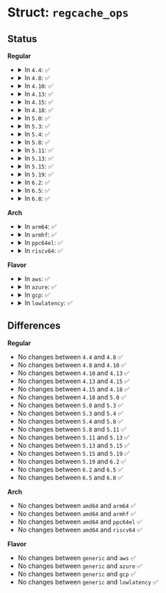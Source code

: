 # Struct: <code>regcache_ops</code>

## Status
<b>Regular</b>
<ul>
<li>
<details>
<summary>In <code>4.4</code>: ✅</summary>

```c
struct regcache_ops {
    const char *name;
    enum regcache_type type;
    int (*init)(struct regmap *);
    int (*exit)(struct regmap *);
    void (*debugfs_init)(struct regmap *);
    int (*read)(struct regmap *, unsigned int, unsigned int *);
    int (*write)(struct regmap *, unsigned int, unsigned int);
    int (*sync)(struct regmap *, unsigned int, unsigned int);
    int (*drop)(struct regmap *, unsigned int, unsigned int);
};
```
</details>
</li>
<li>
<details>
<summary>In <code>4.8</code>: ✅</summary>

```c
struct regcache_ops {
    const char *name;
    enum regcache_type type;
    int (*init)(struct regmap *);
    int (*exit)(struct regmap *);
    void (*debugfs_init)(struct regmap *);
    int (*read)(struct regmap *, unsigned int, unsigned int *);
    int (*write)(struct regmap *, unsigned int, unsigned int);
    int (*sync)(struct regmap *, unsigned int, unsigned int);
    int (*drop)(struct regmap *, unsigned int, unsigned int);
};
```
</details>
</li>
<li>
<details>
<summary>In <code>4.10</code>: ✅</summary>

```c
struct regcache_ops {
    const char *name;
    enum regcache_type type;
    int (*init)(struct regmap *);
    int (*exit)(struct regmap *);
    void (*debugfs_init)(struct regmap *);
    int (*read)(struct regmap *, unsigned int, unsigned int *);
    int (*write)(struct regmap *, unsigned int, unsigned int);
    int (*sync)(struct regmap *, unsigned int, unsigned int);
    int (*drop)(struct regmap *, unsigned int, unsigned int);
};
```
</details>
</li>
<li>
<details>
<summary>In <code>4.13</code>: ✅</summary>

```c
struct regcache_ops {
    const char *name;
    enum regcache_type type;
    int (*init)(struct regmap *);
    int (*exit)(struct regmap *);
    void (*debugfs_init)(struct regmap *);
    int (*read)(struct regmap *, unsigned int, unsigned int *);
    int (*write)(struct regmap *, unsigned int, unsigned int);
    int (*sync)(struct regmap *, unsigned int, unsigned int);
    int (*drop)(struct regmap *, unsigned int, unsigned int);
};
```
</details>
</li>
<li>
<details>
<summary>In <code>4.15</code>: ✅</summary>

```c
struct regcache_ops {
    const char *name;
    enum regcache_type type;
    int (*init)(struct regmap *);
    int (*exit)(struct regmap *);
    void (*debugfs_init)(struct regmap *);
    int (*read)(struct regmap *, unsigned int, unsigned int *);
    int (*write)(struct regmap *, unsigned int, unsigned int);
    int (*sync)(struct regmap *, unsigned int, unsigned int);
    int (*drop)(struct regmap *, unsigned int, unsigned int);
};
```
</details>
</li>
<li>
<details>
<summary>In <code>4.18</code>: ✅</summary>

```c
struct regcache_ops {
    const char *name;
    enum regcache_type type;
    int (*init)(struct regmap *);
    int (*exit)(struct regmap *);
    void (*debugfs_init)(struct regmap *);
    int (*read)(struct regmap *, unsigned int, unsigned int *);
    int (*write)(struct regmap *, unsigned int, unsigned int);
    int (*sync)(struct regmap *, unsigned int, unsigned int);
    int (*drop)(struct regmap *, unsigned int, unsigned int);
};
```
</details>
</li>
<li>
<details>
<summary>In <code>5.0</code>: ✅</summary>

```c
struct regcache_ops {
    const char *name;
    enum regcache_type type;
    int (*init)(struct regmap *);
    int (*exit)(struct regmap *);
    void (*debugfs_init)(struct regmap *);
    int (*read)(struct regmap *, unsigned int, unsigned int *);
    int (*write)(struct regmap *, unsigned int, unsigned int);
    int (*sync)(struct regmap *, unsigned int, unsigned int);
    int (*drop)(struct regmap *, unsigned int, unsigned int);
};
```
</details>
</li>
<li>
<details>
<summary>In <code>5.3</code>: ✅</summary>

```c
struct regcache_ops {
    const char *name;
    enum regcache_type type;
    int (*init)(struct regmap *);
    int (*exit)(struct regmap *);
    void (*debugfs_init)(struct regmap *);
    int (*read)(struct regmap *, unsigned int, unsigned int *);
    int (*write)(struct regmap *, unsigned int, unsigned int);
    int (*sync)(struct regmap *, unsigned int, unsigned int);
    int (*drop)(struct regmap *, unsigned int, unsigned int);
};
```
</details>
</li>
<li>
<details>
<summary>In <code>5.4</code>: ✅</summary>

```c
struct regcache_ops {
    const char *name;
    enum regcache_type type;
    int (*init)(struct regmap *);
    int (*exit)(struct regmap *);
    void (*debugfs_init)(struct regmap *);
    int (*read)(struct regmap *, unsigned int, unsigned int *);
    int (*write)(struct regmap *, unsigned int, unsigned int);
    int (*sync)(struct regmap *, unsigned int, unsigned int);
    int (*drop)(struct regmap *, unsigned int, unsigned int);
};
```
</details>
</li>
<li>
<details>
<summary>In <code>5.8</code>: ✅</summary>

```c
struct regcache_ops {
    const char *name;
    enum regcache_type type;
    int (*init)(struct regmap *);
    int (*exit)(struct regmap *);
    void (*debugfs_init)(struct regmap *);
    int (*read)(struct regmap *, unsigned int, unsigned int *);
    int (*write)(struct regmap *, unsigned int, unsigned int);
    int (*sync)(struct regmap *, unsigned int, unsigned int);
    int (*drop)(struct regmap *, unsigned int, unsigned int);
};
```
</details>
</li>
<li>
<details>
<summary>In <code>5.11</code>: ✅</summary>

```c
struct regcache_ops {
    const char *name;
    enum regcache_type type;
    int (*init)(struct regmap *);
    int (*exit)(struct regmap *);
    void (*debugfs_init)(struct regmap *);
    int (*read)(struct regmap *, unsigned int, unsigned int *);
    int (*write)(struct regmap *, unsigned int, unsigned int);
    int (*sync)(struct regmap *, unsigned int, unsigned int);
    int (*drop)(struct regmap *, unsigned int, unsigned int);
};
```
</details>
</li>
<li>
<details>
<summary>In <code>5.13</code>: ✅</summary>

```c
struct regcache_ops {
    const char *name;
    enum regcache_type type;
    int (*init)(struct regmap *);
    int (*exit)(struct regmap *);
    void (*debugfs_init)(struct regmap *);
    int (*read)(struct regmap *, unsigned int, unsigned int *);
    int (*write)(struct regmap *, unsigned int, unsigned int);
    int (*sync)(struct regmap *, unsigned int, unsigned int);
    int (*drop)(struct regmap *, unsigned int, unsigned int);
};
```
</details>
</li>
<li>
<details>
<summary>In <code>5.15</code>: ✅</summary>

```c
struct regcache_ops {
    const char *name;
    enum regcache_type type;
    int (*init)(struct regmap *);
    int (*exit)(struct regmap *);
    void (*debugfs_init)(struct regmap *);
    int (*read)(struct regmap *, unsigned int, unsigned int *);
    int (*write)(struct regmap *, unsigned int, unsigned int);
    int (*sync)(struct regmap *, unsigned int, unsigned int);
    int (*drop)(struct regmap *, unsigned int, unsigned int);
};
```
</details>
</li>
<li>
<details>
<summary>In <code>5.19</code>: ✅</summary>

```c
struct regcache_ops {
    const char *name;
    enum regcache_type type;
    int (*init)(struct regmap *);
    int (*exit)(struct regmap *);
    void (*debugfs_init)(struct regmap *);
    int (*read)(struct regmap *, unsigned int, unsigned int *);
    int (*write)(struct regmap *, unsigned int, unsigned int);
    int (*sync)(struct regmap *, unsigned int, unsigned int);
    int (*drop)(struct regmap *, unsigned int, unsigned int);
};
```
</details>
</li>
<li>
<details>
<summary>In <code>6.2</code>: ✅</summary>

```c
struct regcache_ops {
    const char *name;
    enum regcache_type type;
    int (*init)(struct regmap *);
    int (*exit)(struct regmap *);
    void (*debugfs_init)(struct regmap *);
    int (*read)(struct regmap *, unsigned int, unsigned int *);
    int (*write)(struct regmap *, unsigned int, unsigned int);
    int (*sync)(struct regmap *, unsigned int, unsigned int);
    int (*drop)(struct regmap *, unsigned int, unsigned int);
};
```
</details>
</li>
<li>
<details>
<summary>In <code>6.5</code>: ✅</summary>

```c
struct regcache_ops {
    const char *name;
    enum regcache_type type;
    int (*init)(struct regmap *);
    int (*exit)(struct regmap *);
    void (*debugfs_init)(struct regmap *);
    int (*read)(struct regmap *, unsigned int, unsigned int *);
    int (*write)(struct regmap *, unsigned int, unsigned int);
    int (*sync)(struct regmap *, unsigned int, unsigned int);
    int (*drop)(struct regmap *, unsigned int, unsigned int);
};
```
</details>
</li>
<li>
<details>
<summary>In <code>6.8</code>: ✅</summary>

```c
struct regcache_ops {
    const char *name;
    enum regcache_type type;
    int (*init)(struct regmap *);
    int (*exit)(struct regmap *);
    void (*debugfs_init)(struct regmap *);
    int (*read)(struct regmap *, unsigned int, unsigned int *);
    int (*write)(struct regmap *, unsigned int, unsigned int);
    int (*sync)(struct regmap *, unsigned int, unsigned int);
    int (*drop)(struct regmap *, unsigned int, unsigned int);
};
```
</details>
</li>
</ul>
<b>Arch</b>
<ul>
<li>
<details>
<summary>In <code>arm64</code>: ✅</summary>

```c
struct regcache_ops {
    const char *name;
    enum regcache_type type;
    int (*init)(struct regmap *);
    int (*exit)(struct regmap *);
    void (*debugfs_init)(struct regmap *);
    int (*read)(struct regmap *, unsigned int, unsigned int *);
    int (*write)(struct regmap *, unsigned int, unsigned int);
    int (*sync)(struct regmap *, unsigned int, unsigned int);
    int (*drop)(struct regmap *, unsigned int, unsigned int);
};
```
</details>
</li>
<li>
<details>
<summary>In <code>armhf</code>: ✅</summary>

```c
struct regcache_ops {
    const char *name;
    enum regcache_type type;
    int (*init)(struct regmap *);
    int (*exit)(struct regmap *);
    void (*debugfs_init)(struct regmap *);
    int (*read)(struct regmap *, unsigned int, unsigned int *);
    int (*write)(struct regmap *, unsigned int, unsigned int);
    int (*sync)(struct regmap *, unsigned int, unsigned int);
    int (*drop)(struct regmap *, unsigned int, unsigned int);
};
```
</details>
</li>
<li>
<details>
<summary>In <code>ppc64el</code>: ✅</summary>

```c
struct regcache_ops {
    const char *name;
    enum regcache_type type;
    int (*init)(struct regmap *);
    int (*exit)(struct regmap *);
    void (*debugfs_init)(struct regmap *);
    int (*read)(struct regmap *, unsigned int, unsigned int *);
    int (*write)(struct regmap *, unsigned int, unsigned int);
    int (*sync)(struct regmap *, unsigned int, unsigned int);
    int (*drop)(struct regmap *, unsigned int, unsigned int);
};
```
</details>
</li>
<li>
<details>
<summary>In <code>riscv64</code>: ✅</summary>

```c
struct regcache_ops {
    const char *name;
    enum regcache_type type;
    int (*init)(struct regmap *);
    int (*exit)(struct regmap *);
    void (*debugfs_init)(struct regmap *);
    int (*read)(struct regmap *, unsigned int, unsigned int *);
    int (*write)(struct regmap *, unsigned int, unsigned int);
    int (*sync)(struct regmap *, unsigned int, unsigned int);
    int (*drop)(struct regmap *, unsigned int, unsigned int);
};
```
</details>
</li>
</ul>
<b>Flavor</b>
<ul>
<li>
<details>
<summary>In <code>aws</code>: ✅</summary>

```c
struct regcache_ops {
    const char *name;
    enum regcache_type type;
    int (*init)(struct regmap *);
    int (*exit)(struct regmap *);
    void (*debugfs_init)(struct regmap *);
    int (*read)(struct regmap *, unsigned int, unsigned int *);
    int (*write)(struct regmap *, unsigned int, unsigned int);
    int (*sync)(struct regmap *, unsigned int, unsigned int);
    int (*drop)(struct regmap *, unsigned int, unsigned int);
};
```
</details>
</li>
<li>
<details>
<summary>In <code>azure</code>: ✅</summary>

```c
struct regcache_ops {
    const char *name;
    enum regcache_type type;
    int (*init)(struct regmap *);
    int (*exit)(struct regmap *);
    void (*debugfs_init)(struct regmap *);
    int (*read)(struct regmap *, unsigned int, unsigned int *);
    int (*write)(struct regmap *, unsigned int, unsigned int);
    int (*sync)(struct regmap *, unsigned int, unsigned int);
    int (*drop)(struct regmap *, unsigned int, unsigned int);
};
```
</details>
</li>
<li>
<details>
<summary>In <code>gcp</code>: ✅</summary>

```c
struct regcache_ops {
    const char *name;
    enum regcache_type type;
    int (*init)(struct regmap *);
    int (*exit)(struct regmap *);
    void (*debugfs_init)(struct regmap *);
    int (*read)(struct regmap *, unsigned int, unsigned int *);
    int (*write)(struct regmap *, unsigned int, unsigned int);
    int (*sync)(struct regmap *, unsigned int, unsigned int);
    int (*drop)(struct regmap *, unsigned int, unsigned int);
};
```
</details>
</li>
<li>
<details>
<summary>In <code>lowlatency</code>: ✅</summary>

```c
struct regcache_ops {
    const char *name;
    enum regcache_type type;
    int (*init)(struct regmap *);
    int (*exit)(struct regmap *);
    void (*debugfs_init)(struct regmap *);
    int (*read)(struct regmap *, unsigned int, unsigned int *);
    int (*write)(struct regmap *, unsigned int, unsigned int);
    int (*sync)(struct regmap *, unsigned int, unsigned int);
    int (*drop)(struct regmap *, unsigned int, unsigned int);
};
```
</details>
</li>
</ul>

## Differences
<b>Regular</b>
<ul>
<li>
No changes between <code>4.4</code> and <code>4.8</code> ✅
</li>
<li>
No changes between <code>4.8</code> and <code>4.10</code> ✅
</li>
<li>
No changes between <code>4.10</code> and <code>4.13</code> ✅
</li>
<li>
No changes between <code>4.13</code> and <code>4.15</code> ✅
</li>
<li>
No changes between <code>4.15</code> and <code>4.18</code> ✅
</li>
<li>
No changes between <code>4.18</code> and <code>5.0</code> ✅
</li>
<li>
No changes between <code>5.0</code> and <code>5.3</code> ✅
</li>
<li>
No changes between <code>5.3</code> and <code>5.4</code> ✅
</li>
<li>
No changes between <code>5.4</code> and <code>5.8</code> ✅
</li>
<li>
No changes between <code>5.8</code> and <code>5.11</code> ✅
</li>
<li>
No changes between <code>5.11</code> and <code>5.13</code> ✅
</li>
<li>
No changes between <code>5.13</code> and <code>5.15</code> ✅
</li>
<li>
No changes between <code>5.15</code> and <code>5.19</code> ✅
</li>
<li>
No changes between <code>5.19</code> and <code>6.2</code> ✅
</li>
<li>
No changes between <code>6.2</code> and <code>6.5</code> ✅
</li>
<li>
No changes between <code>6.5</code> and <code>6.8</code> ✅
</li>
</ul>
<b>Arch</b>
<ul>
<li>
No changes between <code>amd64</code> and <code>arm64</code> ✅
</li>
<li>
No changes between <code>amd64</code> and <code>armhf</code> ✅
</li>
<li>
No changes between <code>amd64</code> and <code>ppc64el</code> ✅
</li>
<li>
No changes between <code>amd64</code> and <code>riscv64</code> ✅
</li>
</ul>
<b>Flavor</b>
<ul>
<li>
No changes between <code>generic</code> and <code>aws</code> ✅
</li>
<li>
No changes between <code>generic</code> and <code>azure</code> ✅
</li>
<li>
No changes between <code>generic</code> and <code>gcp</code> ✅
</li>
<li>
No changes between <code>generic</code> and <code>lowlatency</code> ✅
</li>
</ul>
